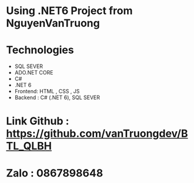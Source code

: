 ﻿# Using .NET6 Project from NguyenVanTruong
# Technologies
 - SQL SEVER
 - ADO.NET CORE
 - C#
 - .NET 6
 - Frontend: HTML , CSS , JS 
 - Backend : C# (.NET 6), SQL SEVER
# Link Github : https://github.com/vanTruongdev/BTL_QLBH
# Zalo : 0867898648
